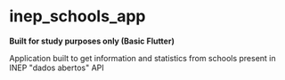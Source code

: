 # inep_schools_app

**Built for study purposes only (Basic Flutter)**

Application built to get information and statistics from schools present in INEP &quot;dados abertos&quot; API
